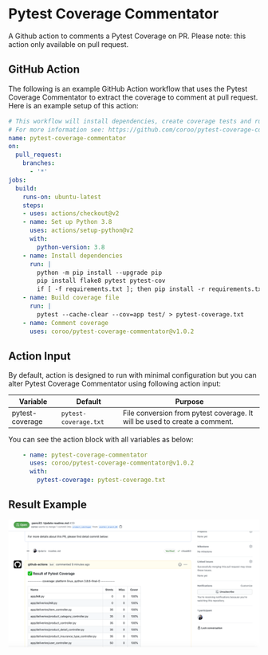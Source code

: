 # Pytest Coverage Commentator

A Github action to comments a Pytest Coverage on PR. Please note: this action only available on pull request.

## GitHub Action

The following is an example GitHub Action workflow that uses the Pytest Coverage Commentator to extract the coverage to comment at pull request. Here is an example setup of this action:

```yaml
# This workflow will install dependencies, create coverage tests and run Pytest Coverage Commentator
# For more information see: https://github.com/coroo/pytest-coverage-commentator
name: pytest-coverage-commentator
on:
  pull_request:
    branches: 
      - '*'
jobs:
  build:
    runs-on: ubuntu-latest
    steps:
    - uses: actions/checkout@v2
    - name: Set up Python 3.8
      uses: actions/setup-python@v2
      with:
        python-version: 3.8
    - name: Install dependencies
      run: |
        python -m pip install --upgrade pip
        pip install flake8 pytest pytest-cov
        if [ -f requirements.txt ]; then pip install -r requirements.txt; fi
    - name: Build coverage file
      run: |
        pytest --cache-clear --cov=app test/ > pytest-coverage.txt
    - name: Comment coverage
      uses: coroo/pytest-coverage-commentator@v1.0.2
```

## Action Input

By default, action is designed to run with minimal configuration but you can alter Pytest Coverage Commentator using following action input:

Variable          | Default                                               | Purpose
------------------|-------------------------------------------------------|---------------------------------------------------------------------------------------------------------------------------------------
pytest-coverage   | `pytest-coverage.txt`                                 | File conversion from pytest coverage. It will be used to create a comment.

You can see the action block with all variables as below:

```yml
    - name: pytest-coverage-commentator
      uses: coroo/pytest-coverage-commentator@v1.0.2
      with:
        pytest-coverage: pytest-coverage.txt
```

## Result Example

![coverage-result](/result-coverage.png)
